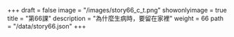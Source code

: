 +++
draft = false 
image = "/images/story66_c_t.png" 
showonlyimage = true 
title = "第66課" 
description = "為什麼生病時，要留在家裡" 
weight = 66 
path = "/data/story66.json" 
+++
